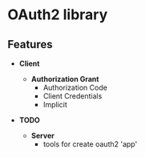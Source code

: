# OAuth2 library

## Features
- **Client**
   - **Authorization Grant**
     - Authorization Code
     - Client Credentials
     - Implicit

- **TODO**
  - **Server**
    - tools for create oauth2 'app'
